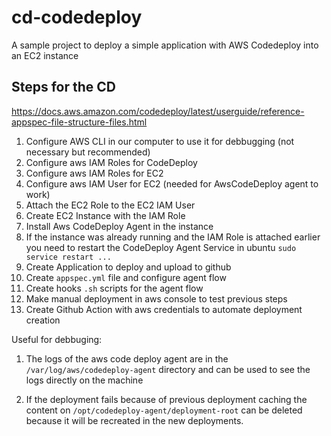 # cd-codedeploy
A sample project to deploy a simple application with AWS Codedeploy into an EC2 instance


## Steps for the CD
https://docs.aws.amazon.com/codedeploy/latest/userguide/reference-appspec-file-structure-files.html

1. Configure AWS CLI in our computer to use it for debbugging (not necessary but recommended)
2. Configure aws IAM Roles for CodeDeploy
3. Configure aws IAM Roles for EC2
4. Configure aws IAM User for EC2 (needed for AwsCodeDeploy agent to work)
5. Attach the EC2 Role to the EC2 IAM User
6. Create EC2 Instance with the IAM Role
7. Install Aws CodeDeploy Agent in the instance
8. If the instance was already running and the IAM Role is attached earlier you need to restart the CodeDeploy Agent Service in ubuntu `sudo service restart ...`
9. Create Application to deploy and upload to github
10. Create `appspec.yml` file and configure agent flow
11. Create hooks `.sh` scripts for the agent flow
12. Make manual deployment in aws console to test previous steps
13. Create Github Action with aws credentials to automate deployment creation


Useful for debbuging:
1. The logs of the aws code deploy agent are in the `/var/log/aws/codedeploy-agent` directory and can be used to see the logs directly on the machine

2. If the deployment fails because of previous deployment caching the content on `/opt/codedeploy-agent/deployment-root` can be deleted because it will be recreated in the new deployments.
